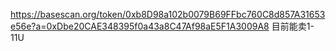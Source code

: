 https://basescan.org/token/0xb8D98a102b0079B69FFbc760C8d857A31653e56e?a=0xDbe20CAE348395f0a43a8C47Af98aE5F1A3009A8
目前能卖1-11U
